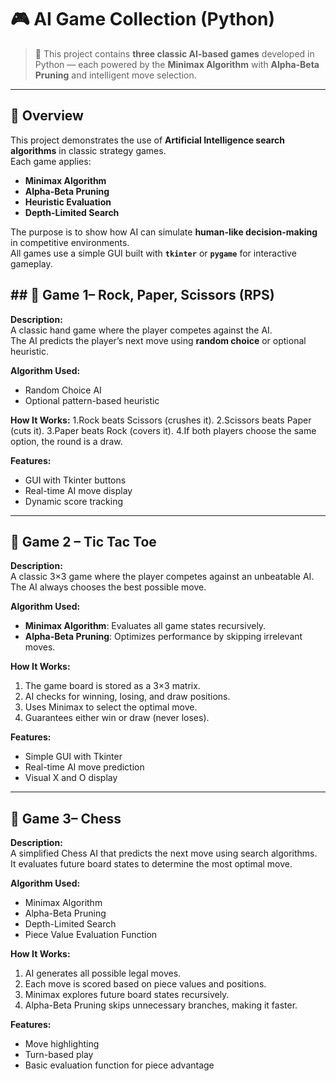  # 🎮 AI Game Collection (Python)

> 🤖 This project contains **three classic AI-based games** developed in Python — each powered by the **Minimax Algorithm** with **Alpha-Beta Pruning** and intelligent move selection.

---

## 🧠 Overview

This project demonstrates the use of **Artificial Intelligence search algorithms** in classic strategy games.  
Each game applies:
- **Minimax Algorithm**
- **Alpha-Beta Pruning**
- **Heuristic Evaluation**
- **Depth-Limited Search**

The purpose is to show how AI can simulate **human-like decision-making** in competitive environments.  
All games use a simple GUI built with **`tkinter`** or **`pygame`** for interactive gameplay.


## ## 🎯 Game 1– Rock, Paper, Scissors (RPS)

**Description:**  
A classic hand game where the player competes against the AI.  
The AI predicts the player’s next move using **random choice** or optional heuristic.

**Algorithm Used:**
- Random Choice AI  
- Optional pattern-based heuristic

**How It Works:**
1.Rock beats Scissors (crushes it).
2.Scissors beats Paper (cuts it).
3.Paper beats Rock (covers it).
4.If both players choose the same option, the round is a draw.

**Features:**
- GUI with Tkinter buttons  
- Real-time AI move display  
- Dynamic score tracking  

---

## 🎯 Game 2 – Tic Tac Toe

**Description:**  
A classic 3×3 game where the player competes against an unbeatable AI.  
The AI always chooses the best possible move.

**Algorithm Used:**
- **Minimax Algorithm**: Evaluates all game states recursively.  
- **Alpha-Beta Pruning**: Optimizes performance by skipping irrelevant moves.  

**How It Works:**
1. The game board is stored as a 3×3 matrix.  
2. AI checks for winning, losing, and draw positions.  
3. Uses Minimax to select the optimal move.  
4. Guarantees either win or draw (never loses).  

**Features:**
- Simple GUI with Tkinter  
- Real-time AI move prediction  
- Visual X and O display  

---
## 🎯 Game 3– Chess

**Description:**  
A simplified Chess AI that predicts the next move using search algorithms.  
It evaluates future board states to determine the most optimal move.

**Algorithm Used:**
- Minimax Algorithm  
- Alpha-Beta Pruning  
- Depth-Limited Search  
- Piece Value Evaluation Function  

**How It Works:**
1. AI generates all possible legal moves.  
2. Each move is scored based on piece values and positions.  
3. Minimax explores future board states recursively.  
4. Alpha-Beta Pruning skips unnecessary branches, making it faster.  

**Features:**
- Move highlighting  
- Turn-based play  
- Basic evaluation function for piece advantage  



